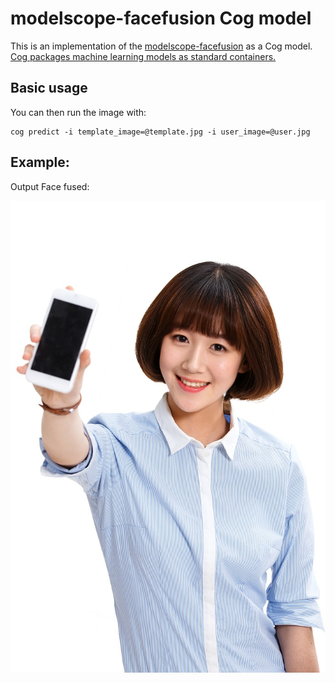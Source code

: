 # modelscope-facefusion Cog model

This is an implementation of the [modelscope-facefusion](https://www.modelscope.cn/models/damo/cv_unet_face_fusion_torch/summary) as a Cog model. [Cog packages machine learning models as standard containers.](https://github.com/replicate/cog)

## Basic usage

You can then run the image with:

    cog predict -i template_image=@template.jpg -i user_image=@user.jpg

## Example:

Output Face fused:

![alt text](output.png)
